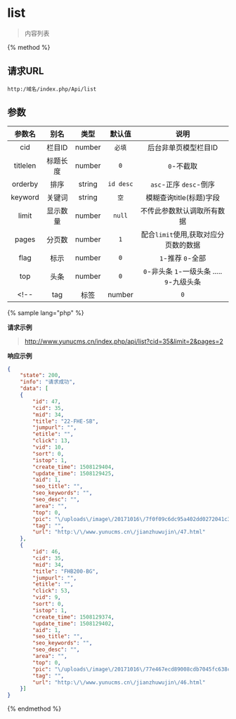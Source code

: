 # list

> 内容列表

{% method %}

## 请求URL

    http:/域名/index.php/Api/list

## 参数

|参数名|别名|类型|默认值|说明|
|:----:|:--:|:--:|:----:|:--:|
|cid|栏目ID|number|`必填`|后台非单页模型栏目ID|
|titlelen|标题长度|number|`0`|`0`-不截取|
|orderby|排序|string|`id desc`|`asc`-正序 `desc`-倒序|
|keyword|关键词|string|`空`|模糊查询title(标题)字段|
|limit|显示数量|number|`null`|不传此参数默认调取所有数据|
|pages|分页数|number|`1`|配合`limit`使用,获取对应分页数的数据|
|flag|标示|number|`0`|`1`-推荐 `0`-全部|
|top |头条|number|`0`|`0`-非头条 `1`-一级头条 ..... `9`-九级头条|
<!-- |tag |标签|number|`0`|(内容详情页专属)`0`-不筛选 `1` -->-筛选条件增加当前详情的tag值|

{% sample lang="php" %}

**请求示例**

> http://www.yunucms.cn/index.php/api/list?cid=35&limit=2&pages=2

**响应示例**

```json
{
    "state": 200,
    "info": "请求成功",
    "data": [
    {
        "id": 47,
        "cid": 35,
        "mid": 34,
        "title": "22-FHE-SB",
        "jumpurl": "",
        "etitle": "",
        "click": 13,
        "vid": 10,
        "sort": 0,
        "istop": 1,
        "create_time": 1508129404,
        "update_time": 1508129425,
        "aid": 1,
        "seo_title": "",
        "seo_keywords": "",
        "seo_desc": "",
        "area": "",
        "top": 0,
        "pic": "\/uploads\/image\/20171016\/7f0f09c6dc95a402dd0272041c3f81ec.jpg",
        "tag": "",
        "url": "http:\/\/www.yunucms.cn\/jianzhuwujin\/47.html"
    },
    {
        "id": 46,
        "cid": 35,
        "mid": 34,
        "title": "FHB200-BG",
        "jumpurl": "",
        "etitle": "",
        "click": 53,
        "vid": 9,
        "sort": 0,
        "istop": 1,
        "create_time": 1508129374,
        "update_time": 1508129402,
        "aid": 1,
        "seo_title": "",
        "seo_keywords": "",
        "seo_desc": "",
        "area": "",
        "top": 0,
        "pic": "\/uploads\/image\/20171016\/77e467ecd89008cdb7045fc638cc8e1d.jpg",
        "tag": "",
        "url": "http:\/\/www.yunucms.cn\/jianzhuwujin\/46.html"
    }]
}
```

{% endmethod %}
